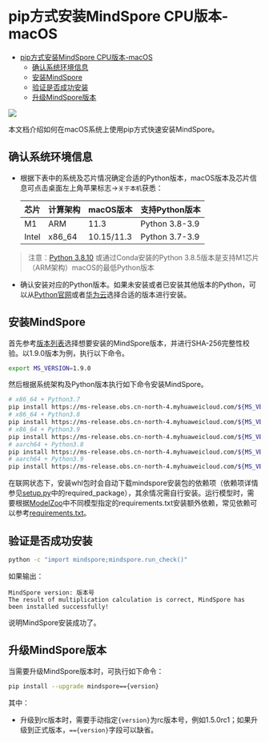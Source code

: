 # pip方式安装MindSpore CPU版本-macOS

<!-- TOC -->

- [pip方式安装MindSpore CPU版本-macOS](#pip方式安装mindspore-cpu版本-macos)
    - [确认系统环境信息](#确认系统环境信息)
    - [安装MindSpore](#安装mindspore)
    - [验证是否成功安装](#验证是否成功安装)
    - [升级MindSpore版本](#升级mindspore版本)

<!-- /TOC -->

<a href="https://gitee.com/mindspore/docs/blob/r1.10/install/mindspore_cpu_mac_install_pip.md" target="_blank"><img src="https://mindspore-website.obs.cn-north-4.myhuaweicloud.com/website-images/r1.9/resource/_static/logo_source.png"></a>

本文档介绍如何在macOS系统上使用pip方式快速安装MindSpore。

## 确认系统环境信息

- 根据下表中的系统及芯片情况确定合适的Python版本，macOS版本及芯片信息可点击桌面左上角苹果标志->`关于本机`获悉：

    |芯片|计算架构|macOS版本|支持Python版本|
    |-|-|-|-|
    |M1|ARM|11.3|Python 3.8-3.9|
    |Intel|x86_64|10.15/11.3|Python 3.7-3.9|

> 注意：[Python 3.8.10](https://www.python.org/downloads/release/python-3810/) 或通过Conda安装的Python 3.8.5版本是支持M1芯片（ARM架构）macOS的最低Python版本

- 确认安装对应的Python版本。如果未安装或者已安装其他版本的Python，可以从[Python官网](https://www.python.org/downloads/macos/)或者[华为云](https://repo.huaweicloud.com/python/)选择合适的版本进行安装。

## 安装MindSpore

首先参考[版本列表](https://www.mindspore.cn/versions)选择想要安装的MindSpore版本，并进行SHA-256完整性校验。以1.9.0版本为例，执行以下命令。

```bash
export MS_VERSION=1.9.0
```

然后根据系统架构及Python版本执行如下命令安装MindSpore。

```bash
# x86_64 + Python3.7
pip install https://ms-release.obs.cn-north-4.myhuaweicloud.com/${MS_VERSION}/MindSpore/cpu/x86_64/mindspore-${MS_VERSION/-/}-cp37-cp37m-macosx_10_15_x86_64.whl --trusted-host ms-release.obs.cn-north-4.myhuaweicloud.com -i https://pypi.tuna.tsinghua.edu.cn/simple
# x86_64 + Python3.8
pip install https://ms-release.obs.cn-north-4.myhuaweicloud.com/${MS_VERSION}/MindSpore/cpu/x86_64/mindspore-${MS_VERSION/-/}-cp38-cp38-macosx_10_15_x86_64.whl --trusted-host ms-release.obs.cn-north-4.myhuaweicloud.com -i https://pypi.tuna.tsinghua.edu.cn/simple
# x86_64 + Python3.9
pip install https://ms-release.obs.cn-north-4.myhuaweicloud.com/${MS_VERSION}/MindSpore/cpu/x86_64/mindspore-${MS_VERSION/-/}-cp39-cp39-macosx_10_15_x86_64.whl --trusted-host ms-release.obs.cn-north-4.myhuaweicloud.com -i https://pypi.tuna.tsinghua.edu.cn/simple
# aarch64 + Python3.8
pip install https://ms-release.obs.cn-north-4.myhuaweicloud.com/${MS_VERSION}/MindSpore/cpu/aarch64/mindspore-${MS_VERSION/-/}-cp38-cp38-macosx_11_0_arm64.whl --trusted-host ms-release.obs.cn-north-4.myhuaweicloud.com -i https://pypi.tuna.tsinghua.edu.cn/simple
# aarch64 + Python3.9
pip install https://ms-release.obs.cn-north-4.myhuaweicloud.com/${MS_VERSION}/MindSpore/cpu/aarch64/mindspore-${MS_VERSION/-/}-cp39-cp39-macosx_11_0_arm64.whl --trusted-host ms-release.obs.cn-north-4.myhuaweicloud.com -i https://pypi.tuna.tsinghua.edu.cn/simple
```

在联网状态下，安装whl包时会自动下载mindspore安装包的依赖项（依赖项详情参见[setup.py](https://gitee.com/mindspore/mindspore/blob/r1.10/setup.py)中的required_package），其余情况需自行安装。运行模型时，需要根据[ModelZoo](https://gitee.com/mindspore/models/tree/r1.10/)中不同模型指定的requirements.txt安装额外依赖，常见依赖可以参考[requirements.txt](https://gitee.com/mindspore/mindspore/blob/r1.10/requirements.txt)。

## 验证是否成功安装

```bash
python -c "import mindspore;mindspore.run_check()"
```

如果输出：

```text
MindSpore version: 版本号
The result of multiplication calculation is correct, MindSpore has been installed successfully!
```

说明MindSpore安装成功了。

## 升级MindSpore版本

当需要升级MindSpore版本时，可执行如下命令：

```bash
pip install --upgrade mindspore=={version}
```

其中：

- 升级到rc版本时，需要手动指定`{version}`为rc版本号，例如1.5.0rc1；如果升级到正式版本，`=={version}`字段可以缺省。
